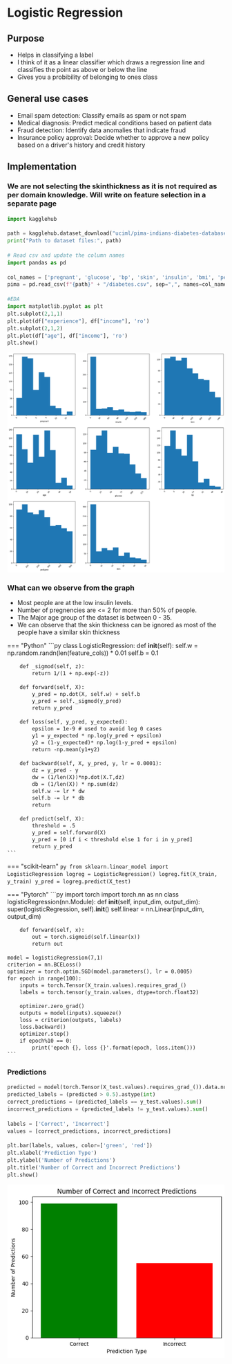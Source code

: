 # Logistic Regression

## Purpose

- Helps in classifying a label
- I think of it as a linear classifier which draws a regression line and classifies the point as above or below the line
- Gives you a probibility of belonging to ones class

## General use cases

- Email spam detection: Classify emails as spam or not spam 
- Medical diagnosis: Predict medical conditions based on patient data 
- Fraud detection: Identify data anomalies that indicate fraud 
- Insurance policy approval: Decide whether to approve a new policy based on a driver's history and credit history 


## Implementation
### We are not selecting the skinthickness as it is not required as per domain knowledge. Will write on feature selection in a separate page
```py
import kagglehub

path = kagglehub.dataset_download("uciml/pima-indians-diabetes-database")
print("Path to dataset files:", path)

# Read csv and update the column names
import pandas as pd

col_names = ['pregnant', 'glucose', 'bp', 'skin', 'insulin', 'bmi', 'pedigree', 'age', 'label'] 
pima = pd.read_csv(f"{path}" + "/diabetes.csv", sep=",", names=col_names) # Replcing names to make it easier to work with

#EDA
import matplotlib.pyplot as plt
plt.subplot(2,1,1)
plt.plot(df["experience"], df["income"], 'ro')
plt.subplot(2,1,2)
plt.plot(df["age"], df["income"], 'ro')
plt.show()
```
![Plot showing data](img/logistic_reg/eda.png)

### What can we observe from the graph

- Most people are at the low insulin levels.
- Number of pregnencies are <= 2 for more than 50% of people.
- The Major age group of the dataset is between 0 - 35.
- We can observe that the skin thickness can be ignored as most of the people have a similar skin thickness


=== "Python"
    ```py
    class LogisticRegression:
        def __init__(self):
            self.w = np.random.randn(len(feature_cols)) * 0.01
            self.b = 0.1
        
        def _sigmod(self, z):
            return 1/(1 + np.exp(-z))

        def forward(self, X):
            y_pred = np.dot(X, self.w) + self.b
            y_pred = self._sigmod(y_pred)
            return y_pred

        def loss(self, y_pred, y_expected):
            epsilon = 1e-9 # used to avoid log 0 cases
            y1 = y_expected * np.log(y_pred + epsilon)
            y2 = (1-y_expected)* np.log(1-y_pred + epsilon)
            return -np.mean(y1+y2)
        
        def backward(self, X, y_pred, y, lr = 0.0001):
            dz = y_pred - y
            dw = (1/len(X))*np.dot(X.T,dz)
            db = (1/len(X)) * np.sum(dz)
            self.w -= lr * dw
            self.b -= lr * db
            return 
        
        def predict(self, X):
            threshold = .5
            y_pred = self.forward(X)
            y_pred = [0 if i < threshold else 1 for i in y_pred]
            return y_pred
    ```

=== "scikit-learn"
    ```py
    from sklearn.linear_model import LogisticRegression
    logreg = LogisticRegression()
    logreg.fit(X_train, y_train)
    y_pred = logreg.predict(X_test)
    ```

=== "Pytorch"
    ```py
    import torch
    import torch.nn as nn
    class logisticRegression(nn.Module):
        def __init__(self, input_dim, output_dim):
            super(logisticRegression, self).__init__()
            self.linear = nn.Linear(input_dim, output_dim)
        
        def forward(self, x):
            out = torch.sigmoid(self.linear(x))
            return out
    
    model = logisticRegression(7,1)
    criterion = nn.BCELoss()
    optimizer = torch.optim.SGD(model.parameters(), lr = 0.0005)
    for epoch in range(100):
        inputs = torch.Tensor(X_train.values).requires_grad_()
        labels = torch.tensor(y_train.values, dtype=torch.float32)

        optimizer.zero_grad()
        outputs = model(inputs).squeeze()
        loss = criterion(outputs, labels)
        loss.backward()
        optimizer.step()
        if epoch%10 == 0:
            print('epoch {}, loss {}'.format(epoch, loss.item()))
    ```

### Predictions
```py
predicted = model(torch.Tensor(X_test.values).requires_grad_()).data.numpy().flatten()
predicted_labels = (predicted > 0.5).astype(int)
correct_predictions = (predicted_labels == y_test.values).sum()
incorrect_predictions = (predicted_labels != y_test.values).sum()

labels = ['Correct', 'Incorrect']
values = [correct_predictions, incorrect_predictions]

plt.bar(labels, values, color=['green', 'red'])
plt.xlabel('Prediction Type')
plt.ylabel('Number of Predictions')
plt.title('Number of Correct and Incorrect Predictions')
plt.show()
```

![Plot showing number of correct predictions](img/logistic_reg/predictions.png)